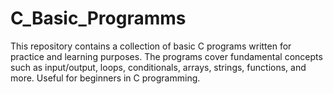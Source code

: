 # C_Basic_Programms
This repository contains a collection of basic C programs written for practice and learning purposes. The programs cover fundamental concepts such as input/output, loops, conditionals, arrays, strings, functions, and more. Useful for beginners in C programming.
